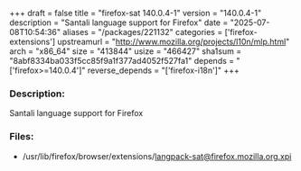 +++
draft = false
title = "firefox-sat 140.0.4-1"
version = "140.0.4-1"
description = "Santali language support for Firefox"
date = "2025-07-08T10:54:36"
aliases = "/packages/221132"
categories = ['firefox-extensions']
upstreamurl = "http://www.mozilla.org/projects/l10n/mlp.html"
arch = "x86_64"
size = "413844"
usize = "466427"
sha1sum = "8abf8334ba033f5cc85f9a1f377ad4052f527fa1"
depends = "['firefox>=140.0.4']"
reverse_depends = "['firefox-i18n']"
+++
### Description: 
Santali language support for Firefox

### Files: 
* /usr/lib/firefox/browser/extensions/langpack-sat@firefox.mozilla.org.xpi
